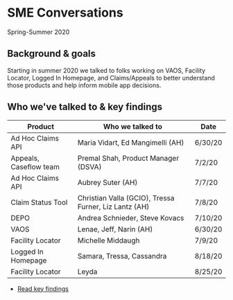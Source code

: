 # SME Conversations 

Spring-Summer 2020

## Background & goals
Starting in summer 2020 we talked to folks working on VAOS, Facility Locator, Logged In Homepage, and Claims/Appeals to better understand those products and help inform mobile app decisions.

## Who we've talked to & key findings 
|  Product 	|   Who we talked to 	|  Date 	|   
|---	|---	|---	|
| Ad Hoc Claims API   	|  Maria Vidart, Ed Mangimelli (AH) 	|   6/30/20	|   
| Appeals, Caseflow team 	|   Premal Shah, Product Manager (DSVA)	|  7/2/20 	|  
| Ad Hoc Claims API  	|   Aubrey Suter (AH)	|  7/7/20 	|  
| Claim Status Tool  	|   Christian Valla (GCIO), Tressa Furner, Liz Lantz (AH)	|  7/8/20 	|   
| DEPO  	|   Andrea Schnieder, Steve Kovacs	|  7/10/20 	|  
| VAOS  	|   Lenae, Jeff, Narin (AH)	|   6/30/20	| 
| Facility Locator  	|   Michelle Middaugh	|   7/9/20	| 
| Logged In Homepage 	|   Samara, Tressa, Cassandra	|   8/18/20	|
| Facility Locator 	|   Leyda	|   8/25/20	|


- [Read key findings](key-learnings.md)



